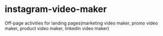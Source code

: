 # instagram-video-maker
Off-page activities for landing pages(marketing video maker, promo video maker, product video maker, linkedin video maker)
